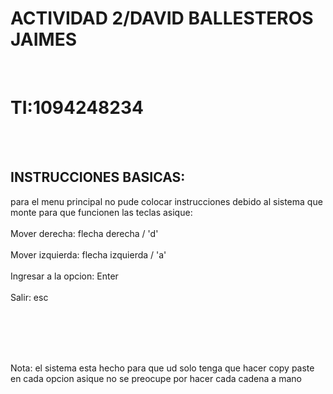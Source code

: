 <h1>ACTIVIDAD 2/DAVID BALLESTEROS JAIMES</h1><br>
<h1>TI:1094248234</h1><br><br>

<h2>INSTRUCCIONES BASICAS:</h2>

<p>para el menu principal no pude colocar instrucciones debido al sistema que monte para que funcionen las teclas asique: <br><br>Mover derecha: flecha derecha / 'd'<br><br>Mover izquierda: flecha izquierda / 'a'<br><br>Ingresar a la opcion: Enter<br><br>Salir: esc</p><br><br><br><br>

<p>Nota: el sistema esta hecho para que ud solo tenga que hacer copy paste en cada opcion asique no se preocupe por hacer cada cadena a mano</p>
